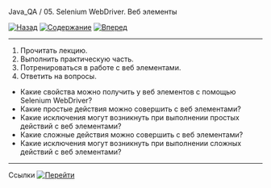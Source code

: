 Java_QA / 05. Selenium WebDriver. Веб элементы

[![Назад](https://img.shields.io/badge/-%D0%9D%D0%B0%D0%B7%D0%B0%D0%B4-brightgreen)](2.%20Практика.md)
[![Содержание](https://img.shields.io/badge/-%D0%A1%D0%BE%D0%B4%D0%B5%D1%80%D0%B6%D0%B0%D0%BD%D0%B8%D0%B5-purple)](README.md)
[![Вперед](https://img.shields.io/badge/-%D0%92%D0%BF%D0%B5%D1%80%D0%B5%D0%B4-brightgreen)](4.%20Ссылки.md)

***

1. Прочитать лекцию.
2. Выполнить практическую часть.
3. Потренироваться в работе с веб элементами.
4. Ответить на вопросы.

* Какие свойства можно получить у веб элементов с помощью Selenium WebDriver?
* Какие простые действия можно совершить с веб элементами?
* Какие исключения могут возникнуть при выполнении простых действий с веб элементами?
* Какие сложные действия можно совершить с веб элементами?
* Какие исключения могут возникнуть при выполнении сложных действий с веб элементами?

***

Ссылки [![Перейти](https://img.shields.io/badge/-%D0%9F%D0%B5%D1%80%D0%B5%D0%B9%D1%82%D0%B8-blue)](4.%20Ссылки.md)